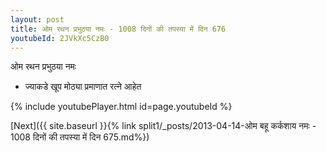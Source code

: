 ```yaml
---
layout: post
title: ओम रथन प्रभुठया नमः - 1008 दिनों की तपस्या में दिन 676
youtubeId: 2JVkXc5CzB0
---
```

 
 
 ओम रथन प्रभुठया नमः  
 
 -  ज्याकडे खूप मोठ्या प्रमाणात रत्ने आहेत 
 
  
 
  
 
 
 
 
 
 


{% include youtubePlayer.html id=page.youtubeId %}
 
[Next]({{ site.baseurl }}{% link  split1/_posts/2013-04-14-ओम बहू कर्कशाय नमः - 1008 दिनों की तपस्या में दिन 675.md%})
 
